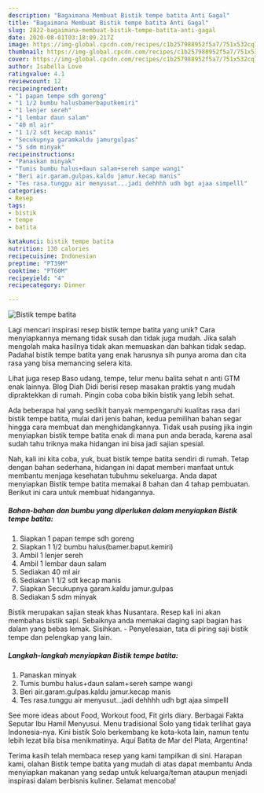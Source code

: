 ```yaml
---
description: "Bagaimana Membuat Bistik tempe batita Anti Gagal"
title: "Bagaimana Membuat Bistik tempe batita Anti Gagal"
slug: 2822-bagaimana-membuat-bistik-tempe-batita-anti-gagal
date: 2020-08-01T03:18:09.217Z
image: https://img-global.cpcdn.com/recipes/c1b257988952f5a7/751x532cq70/bistik-tempe-batita-foto-resep-utama.jpg
thumbnail: https://img-global.cpcdn.com/recipes/c1b257988952f5a7/751x532cq70/bistik-tempe-batita-foto-resep-utama.jpg
cover: https://img-global.cpcdn.com/recipes/c1b257988952f5a7/751x532cq70/bistik-tempe-batita-foto-resep-utama.jpg
author: Isabella Love
ratingvalue: 4.1
reviewcount: 12
recipeingredient:
- "1 papan tempe sdh goreng"
- "1 1/2 bumbu halusbamerbaputkemiri"
- "1 lenjer sereh"
- "1 lembar daun salam"
- "40 ml air"
- "1 1/2 sdt kecap manis"
- "Secukupnya garamkaldu jamurgulpas"
- "5 sdm minyak"
recipeinstructions:
- "Panaskan minyak"
- "Tumis bumbu halus+daun salam+sereh sampe wangi"
- "Beri air.garam.gulpas.kaldu jamur.kecap manis"
- "Tes rasa.tunggu air menyusut...jadi dehhhh udh bgt ajaa simpelll"
categories:
- Resep
tags:
- bistik
- tempe
- batita

katakunci: bistik tempe batita 
nutrition: 130 calories
recipecuisine: Indonesian
preptime: "PT39M"
cooktime: "PT60M"
recipeyield: "4"
recipecategory: Dinner

---
```



![Bistik tempe batita](https://img-global.cpcdn.com/recipes/c1b257988952f5a7/751x532cq70/bistik-tempe-batita-foto-resep-utama.jpg)

Lagi mencari inspirasi resep bistik tempe batita yang unik? Cara menyiapkannya memang tidak susah dan tidak juga mudah. Jika salah mengolah maka hasilnya tidak akan memuaskan dan bahkan tidak sedap. Padahal bistik tempe batita yang enak harusnya sih punya aroma dan cita rasa yang bisa memancing selera kita.

Lihat juga resep Baso udang, tempe, telur menu balita sehat n anti GTM enak lainnya. Blog Diah Didi berisi resep masakan praktis yang mudah dipraktekkan di rumah. Pingin coba coba bikin bistik yang lebih sehat.

Ada beberapa hal yang sedikit banyak mempengaruhi kualitas rasa dari bistik tempe batita, mulai dari jenis bahan, kedua pemilihan bahan segar hingga cara membuat dan menghidangkannya. Tidak usah pusing jika ingin menyiapkan bistik tempe batita enak di mana pun anda berada, karena asal sudah tahu triknya maka hidangan ini bisa jadi sajian spesial.


Nah, kali ini kita coba, yuk, buat bistik tempe batita sendiri di rumah. Tetap dengan bahan sederhana, hidangan ini dapat memberi manfaat untuk membantu menjaga kesehatan tubuhmu sekeluarga. Anda dapat menyiapkan Bistik tempe batita memakai 8 bahan dan 4 tahap pembuatan. Berikut ini cara untuk membuat hidangannya.

<!--inarticleads1-->

##### Bahan-bahan dan bumbu yang diperlukan dalam menyiapkan Bistik tempe batita:

1. Siapkan 1 papan tempe sdh goreng
1. Siapkan 1 1/2 bumbu halus(bamer.baput.kemiri)
1. Ambil 1 lenjer sereh
1. Ambil 1 lembar daun salam
1. Sediakan 40 ml air
1. Sediakan 1 1/2 sdt kecap manis
1. Siapkan Secukupnya garam.kaldu jamur.gulpas
1. Sediakan 5 sdm minyak


Bistik merupakan sajian steak khas Nusantara. Resep kali ini akan membahas bistik sapi. Sebaiknya anda memakai daging sapi bagian has dalam yang bebas lemak. Sisihkan. - Penyelesaian, tata di piring saji bistik tempe dan pelengkap yang lain. 

<!--inarticleads2-->

##### Langkah-langkah menyiapkan Bistik tempe batita:

1. Panaskan minyak
1. Tumis bumbu halus+daun salam+sereh sampe wangi
1. Beri air.garam.gulpas.kaldu jamur.kecap manis
1. Tes rasa.tunggu air menyusut...jadi dehhhh udh bgt ajaa simpelll


See more ideas about Food, Workout food, Fit girls diary. Berbagai Fakta Seputar Ibu Hamil Menyusui. Menu tradisional Solo yang tidak terlihat gaya Indonesia-nya. Kini bistik Solo berkembang ke kota-kota lain, namun tentu lebih lezat bila bisa menikmatinya. Aquí Batita de Mar del Plata, Argentina! 

Terima kasih telah membaca resep yang kami tampilkan di sini. Harapan kami, olahan Bistik tempe batita yang mudah di atas dapat membantu Anda menyiapkan makanan yang sedap untuk keluarga/teman ataupun menjadi inspirasi dalam berbisnis kuliner. Selamat mencoba!
